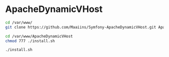 ApacheDynamicVHost
=========

```bash
cd /var/www/
git clone https://github.com/Maaiins/Symfony-ApacheDynamicVHost.git ApacheDynamicVHost

cd /var/www/ApacheDynamicVHost
chmod 777 ./install.sh

./install.sh
```
